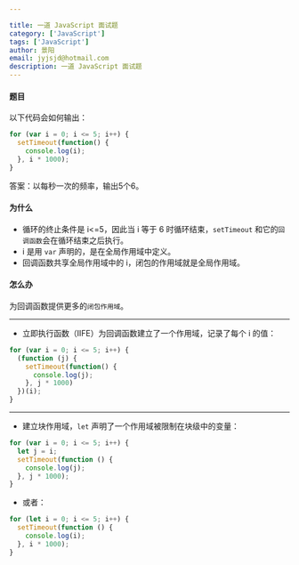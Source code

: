 ```yaml
---

title: 一道 JavaScript 面试题
category: ['JavaScript']
tags: ['JavaScript']
author: 景阳
email: jyjsjd@hotmail.com
description: 一道 JavaScript 面试题
---
```


#### 题目
以下代码会如何输出：
```javascript
for (var i = 0; i <= 5; i++) {
  setTimeout(function() {
    console.log(i);
  }, i * 1000);
}
```

答案：以每秒一次的频率，输出5个6。

#### 为什么
* 循环的终止条件是 i<=5，因此当 i 等于 6 时循环结束，`setTimeout` 和它的`回调函数`会在循环结束之后执行。
* i 是用 `var` 声明的，是在全局作用域中定义。
* 回调函数共享全局作用域中的 i，闭包的作用域就是全局作用域。

#### 怎么办
为回调函数提供更多的`闭包作用域`。

----

* 立即执行函数（IIFE）为回调函数建立了一个作用域，记录了每个 i 的值：
```javascript
for (var i = 0; i <= 5; i++) {
  (function (j) {
    setTimeout(function() {
      console.log(j);
    }, j * 1000)
  })(i);
}
```

----

* 建立块作用域，`let` 声明了一个作用域被限制在块级中的变量：
```javascript
for (var i = 0; i <= 5; i++) {
  let j = i;
  setTimeout(function () {
    console.log(j);
  }, j * 1000);
}
```

* 或者：
```javascript
for (let i = 0; i <= 5; i++) {
  setTimeout(function () {
    console.log(i);
  }, i * 1000);
}
```
